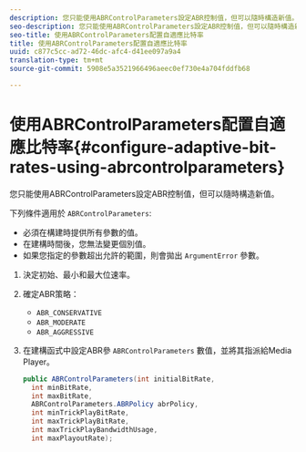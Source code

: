 ```yaml
---
description: 您只能使用ABRControlParameters設定ABR控制值，但可以隨時構造新值。
seo-description: 您只能使用ABRControlParameters設定ABR控制值，但可以隨時構造新值。
seo-title: 使用ABRControlParameters配置自適應比特率
title: 使用ABRControlParameters配置自適應比特率
uuid: c877c5cc-ad72-46dc-afc4-d41ee097a9a4
translation-type: tm+mt
source-git-commit: 5908e5a3521966496aeec0ef730e4a704fddfb68

---
```



# 使用ABRControlParameters配置自適應比特率{#configure-adaptive-bit-rates-using-abrcontrolparameters}

您只能使用ABRControlParameters設定ABR控制值，但可以隨時構造新值。

下列條件適用於 `ABRControlParameters`:

* 必須在構建時提供所有參數的值。
* 在建構時間後，您無法變更個別值。
* 如果您指定的參數超出允許的範圍，則會拋出 `ArgumentError` 參數。

1. 決定初始、最小和最大位速率。
1. 確定ABR策略：

   * `ABR_CONSERVATIVE`
   * `ABR_MODERATE`
   * `ABR_AGGRESSIVE`

1. 在建構函式中設定ABR參 `ABRControlParameters` 數值，並將其指派給Media Player。

   ```java
   public ABRControlParameters(int initialBitRate, 
     int minBitRate, 
     int maxBitRate, 
     ABRControlParameters.ABRPolicy abrPolicy, 
     int minTrickPlayBitRate, 
     int maxTrickPlayBitRate, 
     int maxTrickPlayBandwidthUsage, 
     int maxPlayoutRate);
   ```

